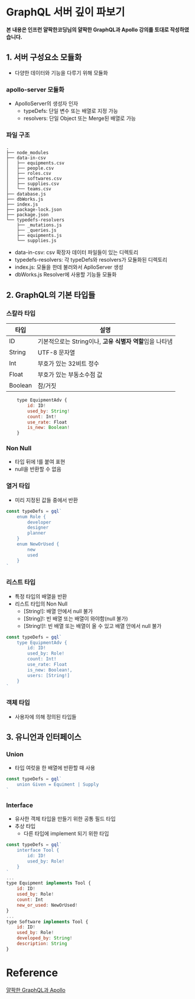 

# GraphQL 서버 깊이 파보기

**본 내용은 인프런 얄팍한코딩님의 얄팍한 GraphQL과 Apollo 강의를 토대로 작성하였습니다.**



## 1. 서버 구성요소 모듈화

* 다양한 데이터와 기능을 다루기 위해 모듈화



### apollo-server 모듈화

* ApolloServer의 생성자 인자
  * typeDefs: 단일 변수 또는 배열로 지정 가능
  * resolvers: 단일 Object 또는 Merge된 배열로 가능



### 파일 구조

```
.
├── node_modules
├── data-in-csv
│   ├── equipments.csv
│   ├── people.csv
│   ├── roles.csv
│   ├── softwares.csv
│   ├── supplies.csv
│   └── teams.csv
├── database.js
├── dbWorks.js
├── index.js
├── package-lock.json
├── package.json
└── typedefs-resolvers
    ├── _mutations.js
    ├── _queries.js
    ├── equipments.js
    └── supplies.js
```

* data-in-csv: csv 확장자 데이터 파일들이 있는 디렉토리
* typedefs-resolvers: 각 typeDefs와 resolvers가 모듈화된 디렉토리
* index.js: 모듈을 한데 불러와서 AplloServer 생성
* dbWorks.js Resolver에 사용할 기능들 모듈화



## 2. GraphQL의 기본 타입들

### 스칼라 타입

| 타입    | 설명                                                     |
| ------- | -------------------------------------------------------- |
| ID      | 기본적으로는 String이나, **고유 식별자 역할**임을 나타냄 |
| String  | UTF-8 문자열                                             |
| Int     | 부호가 있는 32비트 정수                                  |
| Float   | 부호가 있는 부동소수점 값                                |
| Boolean | 참/거짓                                                  |

```JavaScript
    type EquipmentAdv {
        id: ID!
        used_by: String!
        count: Int!
        use_rate: Float
        is_new: Boolean!
    }
```



### Non Null

* 타입 뒤에 !를 붙여 표현
* null을 반환할 수 없음



### 열거 타입

* 미리 지정된 값들 중에서 반환

```JavaScript
const typeDefs = gql`
    enum Role {
        developer
        designer
        planner
    }
    enum NewOrUsed {
        new
        used
    }
`
```





### 리스트 타입

* 특정 타입의 배열을 반환
* 리스트 타입의 Non Null
  * [String!]: 배열 안에서 null 불가
  * [String]!: 빈 배열 또는 배열이 와야함(null 불가)
  * [String!]!: 빈 배열 또는 배열이 올 수 있고 배열 안에서 null 불가

```JavaScript
const typeDefs = gql`
    type EquipmentAdv {
        id: ID!
        used_by: Role!
        count: Int!
        use_rate: Float
        is_new: Boolean!,
        users: [String!]
    }
`
```



### 객체 타입

* 사용자에 의해 정의된 타입들



## 3. 유니언과 인터페이스

### Union

* 타입 여럿을 한 배열에 반환할 때 사용

```JavaScript
const typeDefs = gql`
	union Given = Equiment | Supply
`
```



### Interface

* 유사한 객체 타입을 만들기 위한 공통 필드 타입
* 추상 타입
  * 다른 타입에 implement 되기 위한 타입

```JavaScript
const typeDefs = gql`
    interface Tool {
        id: ID!
        used_by: Role!
    }
`
...
type Equipment implements Tool {
    id: ID!
    used_by: Role!
    count: Int
    new_or_used: NewOrUsed!
}
...
type Software implements Tool {
    id: ID!
    used_by: Role!
    developed_by: String!
    description: String
}
```

# Reference

[얄팍한 GraphQL과 Apollo](https://www.inflearn.com/course/얄팍한-graphql-apollo/dashboard)